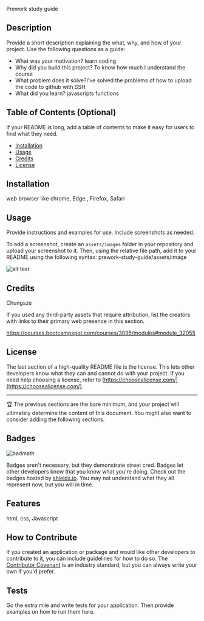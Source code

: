 Prework study guide

## Description

Provide a short description explaining the what, why, and how of your project. Use the following questions as a guide:

- What was your motivation? learn coding
- Why did you build this project? To know how much I understand the course
- What problem does it solve?I've solved the problems of how to upload the code to github with SSH
- What did you learn? javascripts functions

## Table of Contents (Optional)

If your README is long, add a table of contents to make it easy for users to find what they need.

- [Installation](#installation)
- [Usage](#usage)
- [Credits](#credits)
- [License](#license)

## Installation

web browser like chrome, Edge , Firefox, Safari


## Usage

Provide instructions and examples for use. Include screenshots as needed.

To add a screenshot, create an `assets/images` folder in your repository and upload your screenshot to it. Then, using the relative file path, add it to your README using the following syntax:
prework-study-guide/assets/image

![alt text](/home/osboxes/Documents/bootcamp/prework-study-guide/assets/image/screenshot.png)

## Credits

Chungsze

If you used any third-party assets that require attribution, list the creators with links to their primary web presence in this section.

https://courses.bootcampspot.com/courses/3095/modules#module_32055

## License

The last section of a high-quality README file is the license. This lets other developers know what they can and cannot do with your project. If you need help choosing a license, refer to [https://choosealicense.com/](https://choosealicense.com/).

---

🏆 The previous sections are the bare minimum, and your project will ultimately determine the content of this document. You might also want to consider adding the following sections.

## Badges

![badmath](https://img.shields.io/github/languages/top/nielsenjared/badmath)

Badges aren't necessary, but they demonstrate street cred. Badges let other developers know that you know what you're doing. Check out the badges hosted by [shields.io](https://shields.io/). You may not understand what they all represent now, but you will in time.

## Features

html, css,  Javascript

## How to Contribute

If you created an application or package and would like other developers to contribute to it, you can include guidelines for how to do so. The [Contributor Covenant](https://www.contributor-covenant.org/) is an industry standard, but you can always write your own if you'd prefer.

## Tests

Go the extra mile and write tests for your application. Then provide examples on how to run them here.
